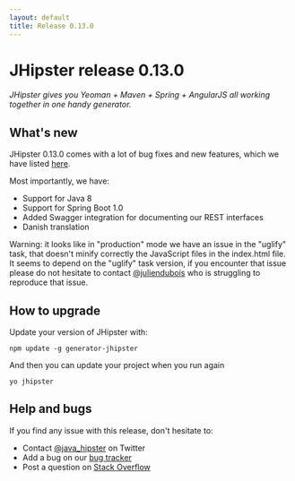 ```yaml
---
layout: default
title: Release 0.13.0
---
```


JHipster release 0.13.0
==================

*JHipster gives you Yeoman + Maven + Spring + AngularJS all working together in one handy generator.*

What's new
----------

JHipster 0.13.0 comes with a lot of bug fixes and new features, which we have listed [here](https://github.com/jhipster/generator-jhipster/issues?milestone=2&page=1&state=closed).

Most importantly, we have:

- Support for Java 8
- Support for Spring Boot 1.0
- Added Swagger integration for documenting our REST interfaces
- Danish translation

Warning: it looks like in "production" mode we have an issue in the "uglify" task, that doesn't minify correctly the JavaScript files in the index.html file. It seems to depend on the "uglify" task version, if you encounter that issue please do not hesitate to contact [@juliendubois](https://twitter.com/juliendubois) who is struggling to reproduce that issue.

<!--googleoff: index-->
How to upgrade
------------

Update your version of JHipster with:

```
npm update -g generator-jhipster
```

And then you can update your project when you run again

```
yo jhipster
```

Help and bugs
--------------

If you find any issue with this release, don't hesitate to:

- Contact [@java_hipster](https://twitter.com/java_hipster) on Twitter
- Add a bug on our [bug tracker](https://github.com/jhipster/generator-jhipster/issues?state=open)
- Post a question on [Stack Overflow](http://stackoverflow.com/tags/jhipster/info)
